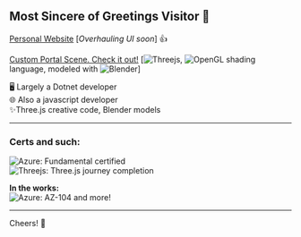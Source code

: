 ## Most Sincere of Greetings Visitor 👋

[Personal Website](https://joedark.codes/) [<em>Overhauling UI soon</em>] 👍

[Custom Portal Scene. Check it out!](https://joedark.github.io/39-adding-details-to-the-scene/)  [![Threejs](https://img.shields.io/badge/threejs-black?style=for-the-badge&logo=three.js&logoColor=white), 
![OpenGL](https://img.shields.io/badge/OpenGL-%23FFFFFF.svg?style=for-the-badge&logo=opengl) shading language, modeled with
![Blender](https://img.shields.io/badge/blender-%23F5792A.svg?style=for-the-badge&logo=blender&logoColor=white)]

🖥 Largely a Dotnet developer<br>
🌐 Also a javascript developer<br>
✨Three.js creative code, Blender models<br>

---
### Certs and such:

![Azure](https://img.shields.io/badge/azure-%230072C6.svg?style=for-the-badge&logo=microsoftazure&logoColor=white): Fundamental certified <br>
![Threejs](https://img.shields.io/badge/threejs-black?style=for-the-badge&logo=three.js&logoColor=white): Three.js journey completion <br>

<strong>In the works:</strong> <br>
![Azure](https://img.shields.io/badge/azure-%230072C6.svg?style=for-the-badge&logo=microsoftazure&logoColor=white): AZ-104 and more!

---

Cheers! 🤠
